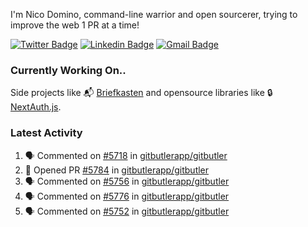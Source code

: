 
I'm Nico Domino, command-line warrior and open sourcerer, trying to improve the web 1 PR at a time!

[![Twitter Badge](https://img.shields.io/badge/-@ndom91-1ca0f1?style=flat-square&labelColor=1ca0f1&logo=twitter&logoColor=white&link=https://twitter.com/ndom91)](https://twitter.com/ndom91) [![Linkedin Badge](https://img.shields.io/badge/-ndom91-blue?style=flat-square&logo=Linkedin&logoColor=white&link=https://www.linkedin.com/in/ndom91/)](https://www.linkedin.com/in/ndom91/) [![Gmail Badge](https://img.shields.io/badge/-yo@ndo.dev-c14438?style=flat-square&logo=mail.ru&logoColor=white&link=mailto:yo@ndo.dev)](mailto:yo@ndo.dev)

### Currently Working On..

Side projects like 📬 [Briefkasten](https://briefkastenhq.com) and opensource libraries like 🔒 [NextAuth.js](https://github.com/nextauthjs/next-auth).

<!--START_SECTION_PROFILE_VIEWS:readme-info-->
<!--END_SECTION_PROFILE_VIEWS:readme-info-->

<!--START_SECTION_DAILY_COMMIT:readme-info-->
<!--END_SECTION_DAILY_COMMIT:readme-info-->

<!--START_SECTION_WEEKLY_COMMIT:readme-info-->
<!--END_SECTION_WEEKLY_COMMIT:readme-info-->

### Latest Activity

<!--START_SECTION:activity-->
1. 🗣 Commented on [#5718](https://github.com/gitbutlerapp/gitbutler/issues/5718#issuecomment-2527556632) in [gitbutlerapp/gitbutler](https://github.com/gitbutlerapp/gitbutler)
2. 💪 Opened PR [#5784](https://github.com/gitbutlerapp/gitbutler/pull/5784) in [gitbutlerapp/gitbutler](https://github.com/gitbutlerapp/gitbutler)
3. 🗣 Commented on [#5756](https://github.com/gitbutlerapp/gitbutler/pull/5756#issuecomment-2527498658) in [gitbutlerapp/gitbutler](https://github.com/gitbutlerapp/gitbutler)
4. 🗣 Commented on [#5776](https://github.com/gitbutlerapp/gitbutler/issues/5776#issuecomment-2526372857) in [gitbutlerapp/gitbutler](https://github.com/gitbutlerapp/gitbutler)
5. 🗣 Commented on [#5752](https://github.com/gitbutlerapp/gitbutler/issues/5752#issuecomment-2526370307) in [gitbutlerapp/gitbutler](https://github.com/gitbutlerapp/gitbutler)
<!--END_SECTION:activity-->

